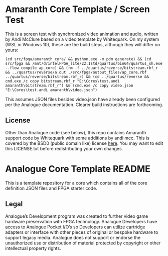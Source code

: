 # Amaranth Core Template / Screen Test

This is a screen test with synchronized video animation and audio, written by Andi McClure based on a video template by Whitequark. On my system (WSL in Windows 10), these are the build steps, although they will differ on yours:

```
(cd src/fpga/amaranth_core/ && python.exe -m pdm generate) && (cd src/fpga && /mnt/d/intelFPGA_lite/22.1std/quartus/bin64/quartus_sh.exe --flow compile ap_core) && (rm -f ../quartus/reverse/bitstream.rbf_r && ../quartus/reverse/a.out ./src/fpga/output_files/ap_core.rbf ../quartus/reverse/bitstream.rbf_r) && (cd ../quartus/reverse && cmd.exe /c copy bitstream.rbf_r "E:\Cores\test.andi amaranth\bitstream.rbf_r") && (cmd.exe /c copy video.json "E:\Cores\test.andi amaranth\video.json")
```

This assumes JSON files besides video.json have already been configured per the Analogue documentation. Clearer build instructions are forthcoming.

## License

Other than Analogue code (see below), this repo contains Amaranth support code by Whitequark with some additions by andi mcc. This is covered by the BSD0 (public domain like) license [here](src/fpga/amaranth_core/LICENSE.txt). You may want to edit this LICENSE.txt before redistributing your own changes. 

# Analogue Core Template README
This is a template repository for a core which contains all of the core definition JSON files and FPGA starter code.

## Legal
Analogue’s Development program was created to further video game hardware preservation with FPGA technology. Analogue Developers have access to Analogue Pocket I/O’s so Developers can utilize cartridge adapters or interface with other pieces of original or bespoke hardware to support legacy media. Analogue does not support or endorse the unauthorized use or distribution of material protected by copyright or other intellectual property rights.
